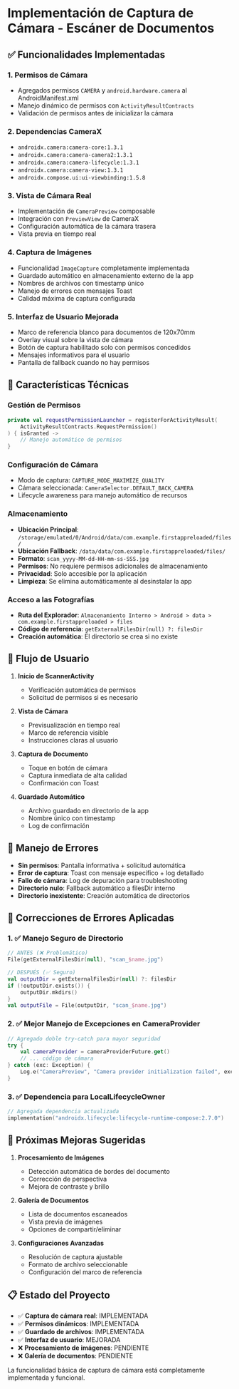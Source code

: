 # Implementación de Captura de Cámara - Escáner de Documentos

## ✅ Funcionalidades Implementadas

### 1. **Permisos de Cámara**
- Agregados permisos `CAMERA` y `android.hardware.camera` al AndroidManifest.xml
- Manejo dinámico de permisos con `ActivityResultContracts`
- Validación de permisos antes de inicializar la cámara

### 2. **Dependencias CameraX**
- `androidx.camera:camera-core:1.3.1`
- `androidx.camera:camera-camera2:1.3.1` 
- `androidx.camera:camera-lifecycle:1.3.1`
- `androidx.camera:camera-view:1.3.1`
- `androidx.compose.ui:ui-viewbinding:1.5.8`

### 3. **Vista de Cámara Real**
- Implementación de `CameraPreview` composable
- Integración con `PreviewView` de CameraX
- Configuración automática de la cámara trasera
- Vista previa en tiempo real

### 4. **Captura de Imágenes**
- Funcionalidad `ImageCapture` completamente implementada
- Guardado automático en almacenamiento externo de la app
- Nombres de archivos con timestamp único
- Manejo de errores con mensajes Toast
- Calidad máxima de captura configurada

### 5. **Interfaz de Usuario Mejorada**
- Marco de referencia blanco para documentos de 120x70mm
- Overlay visual sobre la vista de cámara
- Botón de captura habilitado solo con permisos concedidos
- Mensajes informativos para el usuario
- Pantalla de fallback cuando no hay permisos

## 🔧 Características Técnicas

### **Gestión de Permisos**
```kotlin
private val requestPermissionLauncher = registerForActivityResult(
    ActivityResultContracts.RequestPermission()
) { isGranted ->
    // Manejo automático de permisos
}
```

### **Configuración de Cámara**
- Modo de captura: `CAPTURE_MODE_MAXIMIZE_QUALITY`
- Cámara seleccionada: `CameraSelector.DEFAULT_BACK_CAMERA`
- Lifecycle awareness para manejo automático de recursos

### **Almacenamiento**
- **Ubicación Principal**: `/storage/emulated/0/Android/data/com.example.firstappreloaded/files/`
- **Ubicación Fallback**: `/data/data/com.example.firstappreloaded/files/`
- **Formato**: `scan_yyyy-MM-dd-HH-mm-ss-SSS.jpg`
- **Permisos**: No requiere permisos adicionales de almacenamiento
- **Privacidad**: Solo accesible por la aplicación
- **Limpieza**: Se elimina automáticamente al desinstalar la app

### **Acceso a las Fotografías**
- **Ruta del Explorador**: `Almacenamiento Interno > Android > data > com.example.firstappreloaded > files`
- **Código de referencia**: `getExternalFilesDir(null) ?: filesDir`
- **Creación automática**: El directorio se crea si no existe

## 📱 Flujo de Usuario

1. **Inicio de ScannerActivity**
   - Verificación automática de permisos
   - Solicitud de permisos si es necesario

2. **Vista de Cámara**
   - Previsualización en tiempo real
   - Marco de referencia visible
   - Instrucciones claras al usuario

3. **Captura de Documento**
   - Toque en botón de cámara
   - Captura inmediata de alta calidad
   - Confirmación con Toast

4. **Guardado Automático**
   - Archivo guardado en directorio de la app
   - Nombre único con timestamp
   - Log de confirmación

## 🚨 Manejo de Errores

- **Sin permisos**: Pantalla informativa + solicitud automática
- **Error de captura**: Toast con mensaje específico + log detallado
- **Fallo de cámara**: Log de depuración para troubleshooting
- **Directorio nulo**: Fallback automático a filesDir interno
- **Directorio inexistente**: Creación automática de directorios

## 🔧 Correcciones de Errores Aplicadas

### **1. ✅ Manejo Seguro de Directorio**
```kotlin
// ANTES (❌ Problemático)
File(getExternalFilesDir(null), "scan_$name.jpg")

// DESPUÉS (✅ Seguro)
val outputDir = getExternalFilesDir(null) ?: filesDir
if (!outputDir.exists()) {
    outputDir.mkdirs()
}
val outputFile = File(outputDir, "scan_$name.jpg")
```

### **2. ✅ Mejor Manejo de Excepciones en CameraProvider**
```kotlin
// Agregado doble try-catch para mayor seguridad
try {
    val cameraProvider = cameraProviderFuture.get()
    // ... código de cámara
} catch (exc: Exception) {
    Log.e("CameraPreview", "Camera provider initialization failed", exc)
}
```

### **3. ✅ Dependencia para LocalLifecycleOwner**
```kotlin
// Agregada dependencia actualizada
implementation("androidx.lifecycle:lifecycle-runtime-compose:2.7.0")
```

## 🎯 Próximas Mejoras Sugeridas

1. **Procesamiento de Imágenes**
   - Detección automática de bordes del documento
   - Corrección de perspectiva
   - Mejora de contraste y brillo

2. **Galería de Documentos**
   - Lista de documentos escaneados
   - Vista previa de imágenes
   - Opciones de compartir/eliminar

3. **Configuraciones Avanzadas**
   - Resolución de captura ajustable
   - Formato de archivo seleccionable
   - Configuración del marco de referencia

## 📋 Estado del Proyecto

- ✅ **Captura de cámara real**: IMPLEMENTADA
- ✅ **Permisos dinámicos**: IMPLEMENTADA  
- ✅ **Guardado de archivos**: IMPLEMENTADA
- ✅ **Interfaz de usuario**: MEJORADA
- ❌ **Procesamiento de imágenes**: PENDIENTE
- ❌ **Galería de documentos**: PENDIENTE

La funcionalidad básica de captura de cámara está completamente implementada y funcional.
